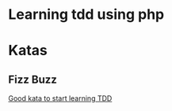 # Learning tdd using php

# Katas

## Fizz Buzz

[Good kata to start learning TDD](fizz-buz/README)
